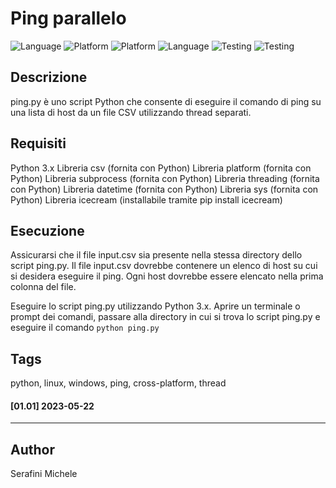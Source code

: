 # Ping parallelo

![Language](https://img.shields.io/badge/Spellcheck-Pass-green?style=flat)
![Platform](https://img.shields.io/badge/OS%20platform%20supported-Linux-blue?style=flat)
![Platform](https://img.shields.io/badge/OS%20platform%20supported-Windows-blue?style=flat)
![Language](https://img.shields.io/badge/Language-Python-yellowgreen?style=flat)
![Testing](https://img.shields.io/badge/PEP8%20CheckOnline-Passing-green)
![Testing](https://img.shields.io/badge/Test-Pass-green)

## Descrizione

ping.py è uno script Python che consente di eseguire il comando di ping su una lista di host da un file CSV utilizzando thread separati.

## Requisiti

Python 3.x
Libreria csv (fornita con Python)
Libreria platform (fornita con Python)
Libreria subprocess (fornita con Python)
Libreria threading (fornita con Python)
Libreria datetime (fornita con Python)
Libreria sys (fornita con Python)
Libreria icecream (installabile tramite pip install icecream)

## Esecuzione

Assicurarsi che il file input.csv sia presente nella stessa directory dello script ping.py. Il file input.csv dovrebbe contenere un elenco di host su cui si desidera eseguire il ping. Ogni host dovrebbe essere elencato nella prima colonna del file.

Eseguire lo script ping.py utilizzando Python 3.x. Aprire un terminale o prompt dei comandi, passare alla directory in cui si trova lo script ping.py e eseguire il comando `python ping.py`

## Tags

python, linux, windows, ping, cross-platform, thread

#### [01.01] 2023-05-22

***

## Author

Serafini Michele